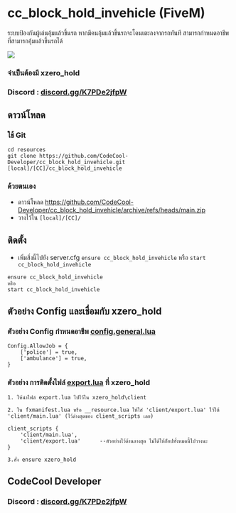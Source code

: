 # cc_block_hold_invehicle (FiveM)
ระบบป้องกันผู้เล่นอุ้มแล้วขึ้นรถ หากมีคนอุ้มแล้วขึ้นรถจะโดนเตะลงจากรถทันที สามารถกำหนดอาชีพที่สามารถอุ้มแล้วขึ้นรถได้

<img src="https://cdn.discordapp.com/attachments/1021921777011666984/1021940173656838144/unknown.png"/>

### จำเป็นต้องมี xzero_hold

### Discord : [discord.gg/K7PDe2jfpW](https://discord.gg/K7PDe2jfpW)

## ดาวน์โหลด
### ใช้ Git
```
cd resources
git clone https://github.com/CodeCool-Developer/cc_block_hold_invehicle.git [local]/[CC]/cc_block_hold_invehicle
```

### ด้วยตนเอง
- ดาวน์โหลด https://github.com/CodeCool-Developer/cc_block_hold_invehicle/archive/refs/heads/main.zip
- วางไว้ใน `[local]/[CC]/`

## ติดตั้ง
- เพิ่มสิ่งนี้ไปยัง server.cfg `ensure cc_block_hold_invehicle` หรือ `start cc_block_hold_invehicle`

```
ensure cc_block_hold_invehicle
หรือ
start cc_block_hold_invehicle
```

## ตัวอย่าง Config และเชื่อมกับ xzero_hold
### ตัวอย่าง Config กำหนดอาชีพ [config.general.lua](https://github.com/CodeCool-Developer/cc_block_hold_invehicle/blob/main/config/config.general.lua)
```
Config.AllowJob = {
    ['police'] = true,
    ['ambulance'] = true,
}
```

### ตัวอย่าง การติดตั้งไฟล์ [export.lua](https://github.com/CodeCool-Developer/cc_block_hold_invehicle/blob/main/config/config.function.lua) ที่ xzero_hold
```
1. ให้นำไฟล์ export.lua ไปไว้ใน xzero_hold\client

2. ใน fxmanifest.lua หรือ __resource.lua ให้ใส่ 'client/export.lua' ไว้ใต้ 'client/main.lua' (ไว้ล่างสุดของ client_scripts เลย)

client_scripts {
    'client/main.lua',
    'client/export.lua'      --ตัวอย่างไว้ด้านลางสุด ไม่ได้ให้ก็อปทั้งหมดนี้ไปวางนะ
}

3.สั่ง ensure xzero_hold
```

## CodeCool Developer
### Discord : [discord.gg/K7PDe2jfpW](https://discord.gg/K7PDe2jfpW)
